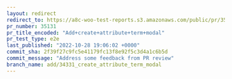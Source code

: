 ```yaml
---
layout: redirect
redirect_to: https://a8c-woo-test-reports.s3.amazonaws.com/public/pr/35131/e2e/index.html
pr_number: 35131
pr_title_encoded: "Add+create+attribute+term+modal"
pr_test_type: e2e
last_published: "2022-10-28 19:06:02 +0000"
commit_sha: 2f39f27c9fc5e41179fc13f8e92f5c3d4a1c6b5d
commit_message: "Address some feedback from PR review"
branch_name: add/34331_create_attribute_term_modal
---
```


